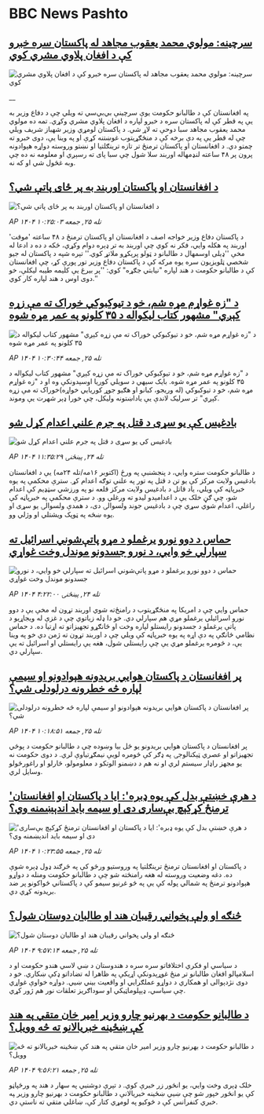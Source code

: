 # BBC News Pashto## [سرچینه: مولوي محمد یعقوب مجاهد له پاکستان سره خبرو کې د افغان پلاوي‌ مشري کوي](https://www.bbc.co.uk/pashto/live/c4gp5p4yzy9t?at_medium=RSS&at_campaign=rss?at_campaign=githubrss)![سرچینه: مولوي محمد یعقوب مجاهد له پاکستان سره خبرو کې د افغان پلاوي‌ مشري کوي](https://ichef.bbci.co.uk/ace/standard/240/cpsprodpb/2802/live/bdee8790-ab43-11f0-ba75-093eca1ac29b.jpg)__په افغانستان کې د طالبانو حکومت یوې سرچینې بي‌بي‌سي ته ویلي چې د دفاع وزیر به یې په قطر کې له پاکستان سره د خبرو لپاره د افغان پلاوي مشري وکړي.
تمه ده مولوي محمد یعقوب مجاهد سبا دوحې ته لاړ شي. د پاکستان لومړي وزیر شهباز شریف ویلي چې له قطر یې په دې برخه کې د منځګړیتوب غوښتنه کړې او په وینا یې، دوی خبرو ته چمتو دي. د افغانستان او پاکستان ترمنځ تر تازه ترینګلتیا او نښتو وروسته دواړه هېوادونه پرون پر ۴۸ ساعته لنډمهاله اوربند سلا شول چې سبا پای ته رسېږي او معلومه نه ده چې وبه غځول شي او که نه.## [د افغانستان او پاکستان اوربند به پر ځای پاتې شي؟](https://www.bbc.com/pashto/articles/c4g3pzyjjj0o?at_medium=RSS&at_campaign=rss?at_campaign=githubrss)![د افغانستان او پاکستان اوربند به پر ځای پاتې شي؟](https://ichef.bbci.co.uk/ace/ws/240/cpsprodpb/82ab/live/80a99000-ab43-11f0-ba75-093eca1ac29b.jpg)_AP ۱۴۰۴ تله ۲۵, جمعه ۱۰:۲۵:۰۳_د پاکستان دفاع وزیر خواجه اصف د افغانستان او پاکستان ترمنځ د ۴۸ ساعته 'موقت' اوربند په هکله وايي، فکر نه کوي چې اوربند به تر ډېره دوام وکړي، ځکه د ده د ادعا له مخې ''ډیلی اوسمهال د طالبانو د ټولو پرېکړو ملاتړ کوي.''
تېره شپه د پاکستان له جیو شخصي ټلویزیون سره یوه مرکه کې د پاکستان دفاع وزیر تور پورې کړ، چې افغانستان کې د طالبانو حکومت د هند لپاره "نیابتي جګړه" کوي: ''پر بیرغ یې کلیمه طیبه لیکلې، خو دوی اوس د هند لپاره کار کوي.''## [د "زه غواړم مړه شم، خو د تيوكبوكي خوراک ته مې زړه کېږي" مشهور کتاب لیکواله د ۳۵ کلونو په عمر مړه شوه](https://www.bbc.com/pashto/articles/cn4j2pllvrvo?at_medium=RSS&at_campaign=rss?at_campaign=githubrss)![د "زه غواړم مړه شم، خو د تيوكبوكي خوراک ته مې زړه کېږي" مشهور کتاب لیکواله د ۳۵ کلونو په عمر مړه شوه](https://ichef.bbci.co.uk/ace/ws/240/cpsprodpb/8c8d/live/fda7cff0-ab42-11f0-86b3-2dd47a6542fa.png)_AP ۱۴۰۴ تله ۲۵, جمعه ۱۰:۳۰:۴۴_د "زه غواړم مړه شم، خو د تيوكبوكي خوراک ته مې زړه کېږي" مشهور کتاب لیکواله د ۳۵ کلونو په عمر مړه شوه.
بایک سیهي د سویلي کوریا اوسېدونکې وه او د "زه غواړم مړه شم، خو د تيوكبوكي (له وریجو، کبانو او هګیو جوړ کوریايي خواړه)خوراک ته مې زړه کېږي" تر سرلیک لاندې یې یاداښتونه ولیکل، چې خورا ډېر شهرت یې وموند.## [ بادغیس کې یو سړی د قتل په جرم علني اعدام کړل شو](https://www.bbc.com/pashto/articles/cew422np28xo?at_medium=RSS&at_campaign=rss?at_campaign=githubrss)![ بادغیس کې یو سړی د قتل په جرم علني اعدام کړل شو](https://ichef.bbci.co.uk/ace/ws/240/cpsprodpb/6419/live/3ca42aa0-aa76-11f0-9c75-5fce1bce10a4.jpg)_AP ۱۴۰۴ تله ۲۴, پينځنۍ ۱۱:۳۵:۲۹_د طالبانو حکومت ستره وايي، د پنجشنبې په ورځ (اکتوبر ‍۱۶مه/تله ۲۴مه) یې د افغانستان بادغیس ولایت مرکز کې یو تن د قتل په تور په علني توګه اعدام کړ.‌
سترې محکمې په یوه خبرپاڼه کې ویلي، یاد قاتل د بادغیس ولایت مرکز قلعه نو په ورزشي سټډیم کې اعدام شو، چې ګڼ خلک یې د اعدامېدو لیدو ته ورغلي وو.
د سترې محکمې په خبرپاڼه کې راغلي، اعدام شوي سړي چې د بادغیس جوند ولسوالۍ دی، د همدې ولسوالۍ یو سړی او یوه ښځه په ټوپک ویشتلي او وژلي وو.## [حماس د دوو نورو یرغملو د مړو پاتې‌شوني اسرائيل ته سپارلي خو وايي، د نورو جسدونو موندل وخت غواړي](https://www.bbc.com/pashto/articles/cp8ye81rnwyo?at_medium=RSS&at_campaign=rss?at_campaign=githubrss)![حماس د دوو نورو یرغملو د مړو پاتې‌شوني اسرائيل ته سپارلي خو وايي، د نورو جسدونو موندل وخت غواړي](https://ichef.bbci.co.uk/ace/ws/240/cpsprodpb/26d0/live/31fa3840-aa46-11f0-b2a1-6f537f66f9aa.jpg)_AP ۱۴۰۴ تله ۲۴, پينځنۍ ۴:۲۲:۰۰_حماس وایي چې د امریکا په منځګړیتوب د رامنځ‌ته شوي اوربند تړون له مخې یې د دوو نورو اسرائيلي یرغملو مړي هم سپارلي دي. خو دا ډله زیاتوي چې د غزې له ویجاړیو د پاتې یرغملو د جسدونو رایستلو لپاره وخت او ځانګړو تجهیزاتو ته اړتیا ده.
د حماس نظامي څانګې په دې اړه په یوه خبرپاڼه کې ویلي چې د اوربند تړون ته ژمن دي خو په وینا یې، د څومره یرغملو مړي یې چې رایستلی شول، هغه یې رایستلي او اسرائيل ته یې سپارلي دي.## [پر افغانستان د پاکستان هوايي بريدونه هېوادونو او سيمې لپاره څه خطرونه درلودلی شي؟](https://www.bbc.com/pashto/articles/c78n8v353v2o?at_medium=RSS&at_campaign=rss?at_campaign=githubrss)![پر افغانستان د پاکستان هوايي بريدونه هېوادونو او سيمې لپاره څه خطرونه درلودلی شي؟](https://ichef.bbci.co.uk/ace/ws/240/cpsprodpb/a833/live/9aba0980-ab42-11f0-aa13-0b0479f6f42a.jpg)_AP ۱۴۰۴ تله ۲۵, جمعه ۱۰:۱۸:۵۱_پر افغانستان د پاکستان هوايي بريدونو يو ځل بیا وښوده چې د طالبانو حکومت د پوځي تجهيزاتو او عصري ټېکنالوجۍ په ډګر کې څومره لويې نيمګړتياوې لري. د دوی حکومت نه يو مجهز راډار سیستم لري او نه هم د دښمنو الوتکو د معلومولو، څارلو او راغورځولو وسايل لري.## ['د هرې خښتې بدل کې یوه ډبره': ایا د پاکستان او افغانستان ترمنځ کړکېچ بې‌ساری دی او سیمه باید اندېښمنه وي؟](https://www.bbc.com/pashto/articles/cj97jldp97ro?at_medium=RSS&at_campaign=rss?at_campaign=githubrss)!['د هرې خښتې بدل کې یوه ډبره': ایا د پاکستان او افغانستان ترمنځ کړکېچ بې‌ساری دی او سیمه باید اندېښمنه وي؟](https://ichef.bbci.co.uk/ace/ws/240/cpsprodpb/50ce/live/52e5b630-ab43-11f0-aa13-0b0479f6f42a.jpg)_AP ۱۴۰۴ تله ۲۵, جمعه ۱۰:۲۳:۵۵_د پاکستان او افغانستان ترمنځ ترینګلتیا په وروستیو ورځو کې په څرګند ډول ډېره شوې ده.
دغه وضعیت وروسته له هغه رامنځته شو چې د طالبانو حکومت ومنله د دواړو هېوادونو ترمنځ په شمالي پوله کې یې په څو غرنیو سیمو کې د پاکستاني ځواکونو پر ضد بریدونه کړي دي.## [څنګه او ولې پخواني رقيبان هند او طالبان دوستان شول؟](https://www.bbc.com/pashto/articles/c4gwl6erdnro?at_medium=RSS&at_campaign=rss?at_campaign=githubrss)![څنګه او ولې پخواني رقيبان هند او طالبان دوستان شول؟](https://ichef.bbci.co.uk/ace/ws/240/cpsprodpb/247b/live/8697e720-a9a7-11f0-b741-177e3e2c2fc7.jpg)_AP ۱۴۰۴ تله ۲۵, جمعه ۹:۵۷:۱۴_د سياسي او فکري اختلافاتو سره سره د هندوستان د ښي لاسي هندو حکومت او د اسلامپالو افغان طالبانو تر منځ غوړېدونکې اړيکې په ظاهرا له تضاداتو ډکې ښکاري. خو د دوی نژدېوالی او همکاري د دواړو عملګرايي او واقعيت بيني ښيي. دواړه خواوې غواړي چې سياسي، ډېپلوماټيکي او سوداګريز تعلقات نور هم ژور کړي.## [ د طالبانو حکومت د بهرنیو چارو وزیر امیر خان متقي په هند کې ښځینه خبریالانو ته څه وویل؟](https://www.bbc.com/pashto/articles/cvgdww0rpxpo?at_medium=RSS&at_campaign=rss?at_campaign=githubrss)![ د طالبانو حکومت د بهرنیو چارو وزیر امیر خان متقي په هند کې ښځینه خبریالانو ته څه وویل؟](https://ichef.bbci.co.uk/ace/ws/240/cpsprodpb/9c44/live/cfc40280-a907-11f0-92db-77261a15b9d2.jpg)_AP ۱۴۰۴ تله ۲۵, جمعه ۹:۵۶:۲۱_خلک ډېری وخت وایي، یو انځور زر خبرې کوي. د تېرې دوشنبې په سهار د هند په ورځپاڼو کې یو انځور خپور شو چې ښيي ښځینه خبریالانې د طالبانو حکومت د بهرنیو چارو وزیر ‍په خبري کنفرانس کې د څوکیو په لومړي کتار کې، ښاغلي متقي ته ناستې دي.